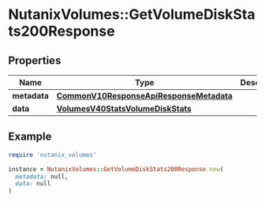 # NutanixVolumes::GetVolumeDiskStats200Response

## Properties

| Name | Type | Description | Notes |
| ---- | ---- | ----------- | ----- |
| **metadata** | [**CommonV10ResponseApiResponseMetadata**](CommonV10ResponseApiResponseMetadata.md) |  | [optional] |
| **data** | [**VolumesV40StatsVolumeDiskStats**](VolumesV40StatsVolumeDiskStats.md) |  | [optional] |

## Example

```ruby
require 'nutanix_volumes'

instance = NutanixVolumes::GetVolumeDiskStats200Response.new(
  metadata: null,
  data: null
)
```

